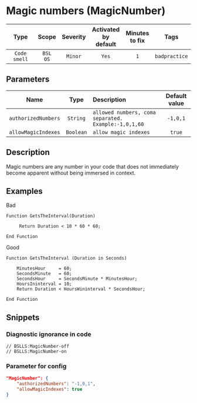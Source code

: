 # Magic numbers (MagicNumber)

 |     Type     |        Scope        | Severity | Activated<br>by default | Minutes<br>to fix |     Tags      |
 |:------------:|:-------------------:|:--------:|:-----------------------------:|:-----------------------:|:-------------:|
 | `Code smell` | `BSL`<br>`OS` | `Minor`  |             `Yes`             |           `1`           | `badpractice` |

## Parameters

 |        Name         |   Type    | Description                                          | Default value |
 |:-------------------:|:---------:|:---------------------------------------------------- |:-------------:|
 | `authorizedNumbers` | `String`  | `allowed numbers, coma separated. Example:-1,0,1,60` |   `-1,0,1`    |
 | `allowMagicIndexes` | `Boolean` | `allow magic indexes`                                |    `true`     | 

<!-- Блоки выше заполняются автоматически, не трогать -->
## Description

Magic numbers are any number in your code that does not immediately become apparent without being immersed in context.

## Examples

Bad

```bsl
Function GetsTheInterval(Duration)

     Return Duration < 10 * 60 * 60;

End Function
```

Good

```bsl
Function GetsTheInterval (Duration in Seconds)

    MinutesHour     = 60;
    SecondsMinute   = 60;
    SecondsHour     = SecondsMinute * MinutesHour;
    HoursIninterval = 10;
    Return Duration < HoursWininterval * SecondsHour;

End Function
```

## Snippets

<!-- Блоки ниже заполняются автоматически, не трогать -->
### Diagnostic ignorance in code

```bsl
// BSLLS:MagicNumber-off
// BSLLS:MagicNumber-on
```

### Parameter for config

```json
"MagicNumber": {
    "authorizedNumbers": "-1,0,1",
    "allowMagicIndexes": true
}
```
